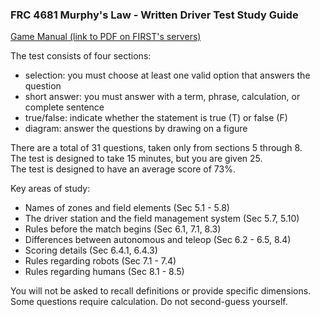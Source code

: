 ### FRC 4681 Murphy's Law - Written Driver Test Study Guide

[Game Manual (link to PDF on FIRST's servers)](https://firstfrc.blob.core.windows.net/frc2023/Manual/2023FRCGameManual.pdf)

The test consists of four sections:
- selection: you must choose at least one valid option that answers the question
- short answer: you must answer with a term, phrase, calculation, or complete sentence
- true/false: indicate whether the statement is true (T) or false (F)
- diagram: answer the questions by drawing on a figure

There are a total of 31 questions, taken only from sections 5 through 8.  
The test is designed to take 15 minutes, but you are given 25.  
The test is designed to have an average score of 73%.

Key areas of study:
- Names of zones and field elements (Sec 5.1 - 5.8)
- The driver station and the field management system (Sec 5.7, 5.10)
- Rules before the match begins (Sec 6.1, 7.1, 8.3)
- Differences between autonomous and teleop (Sec 6.2 - 6.5, 8.4)
- Scoring details (Sec 6.4.1, 6.4.3)
- Rules regarding robots (Sec 7.1 - 7.4)
- Rules regarding humans (Sec 8.1 - 8.5)

You will not be asked to recall definitions or provide specific dimensions. Some questions require calculation. Do not second-guess yourself.
